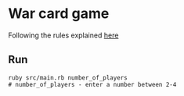 # War card game

Following the rules explained [here](https://www.pagat.com/war/war.html)

## Run
```shell
ruby src/main.rb number_of_players
# number_of_players - enter a number between 2-4
```
